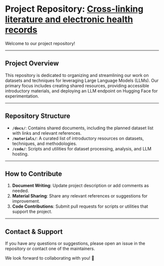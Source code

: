 # Project Repository: [Cross-linking literature and electronic health records](https://github.com/HDRUK/hackathon-projects-2025/blob/main/7.md)

Welcome to our project repository! 

---

## Project Overview

This repository is dedicated to organizing and streamlining our work on datasets and techniques for leveraging Large Language Models (LLMs). Our primary focus includes creating shared resources, providing accessible introductory materials, and deploying an LLM endpoint on Hugging Face for experimentation.

---

## Repository Structure

- **`/docs/`**: Contains shared documents, including the planned dataset list with links and relevant references.  
- **`/materials/`**: A curated list of introductory resources on datasets, techniques, and methodologies.  
- **`/code/`**: Scripts and utilities for dataset processing, analysis, and LLM hosting.  


---

## How to Contribute

1. **Document Writing**: Update project description or add comments as needed.  
2. **Material Sharing**: Share any relevant references or suggestions for improvement.  
3. **Code Contributions**: Submit pull requests for scripts or utilities that support the project.  

---

## Contact & Support

If you have any questions or suggestions, please open an issue in the repository or contact one of the maintainers.

We look forward to collaborating with you! 🚀
